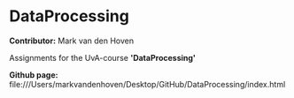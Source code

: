 # DataProcessing

**Contributor:** Mark van den Hoven

Assignments for the UvA-course **'DataProcessing'**

**Github page:**  file:///Users/markvandenhoven/Desktop/GitHub/DataProcessing/index.html

